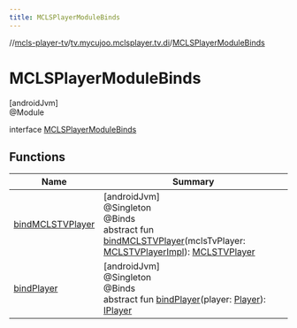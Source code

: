 ```yaml
---
title: MCLSPlayerModuleBinds
---
```

//[mcls-player-tv](../../../index.html)/[tv.mycujoo.mclsplayer.tv.di](../index.html)/[MCLSPlayerModuleBinds](index.html)



# MCLSPlayerModuleBinds



[androidJvm]\
@Module



interface [MCLSPlayerModuleBinds](index.html)



## Functions


| Name | Summary |
|---|---|
| [bindMCLSTVPlayer](bind-m-c-l-s-t-v-player.html) | [androidJvm]<br>@Singleton<br>@Binds<br>abstract fun [bindMCLSTVPlayer](bind-m-c-l-s-t-v-player.html)(mclsTvPlayer: [MCLSTVPlayerImpl](../../tv.mycujoo.mclsplayer.tv/-m-c-l-s-t-v-player-impl/index.html)): [MCLSTVPlayer](../../tv.mycujoo.mclsplayer.tv/-m-c-l-s-t-v-player/index.html) |
| [bindPlayer](bind-player.html) | [androidJvm]<br>@Singleton<br>@Binds<br>abstract fun [bindPlayer](bind-player.html)(player: [Player](../../tv.mycujoo.mclsplayer.tv.player/-player/index.html)): [IPlayer](../../tv.mycujoo.mclsplayer.tv.player/-i-player/index.html) |

